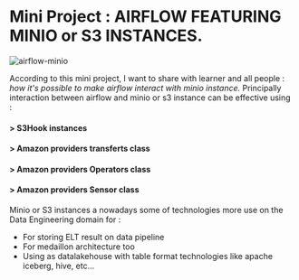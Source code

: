 # Mini Project : AIRFLOW FEATURING MINIO or S3 INSTANCES.
![airflow-minio](https://github.com/user-attachments/assets/b229ce25-9085-4862-b4e7-05a369e6ae1e)


According to this mini project, I want to share with learner and all people :  _how it's possible to make airflow interact with minio instance._
Principally interaction between airflow and minio or s3 instance can be effective using :
#### > S3Hook instances
#### > Amazon providers transferts class
#### > Amazon providers Operators class
#### > Amazon providers Sensor class


Minio or S3 instances a nowadays some of technologies more use on the Data Engineering domain for : 
- For storing ELT result on data pipeline
- For medaillon architecture too
- Using as datalakehouse with table format technologies like apache iceberg, hive, etc...
